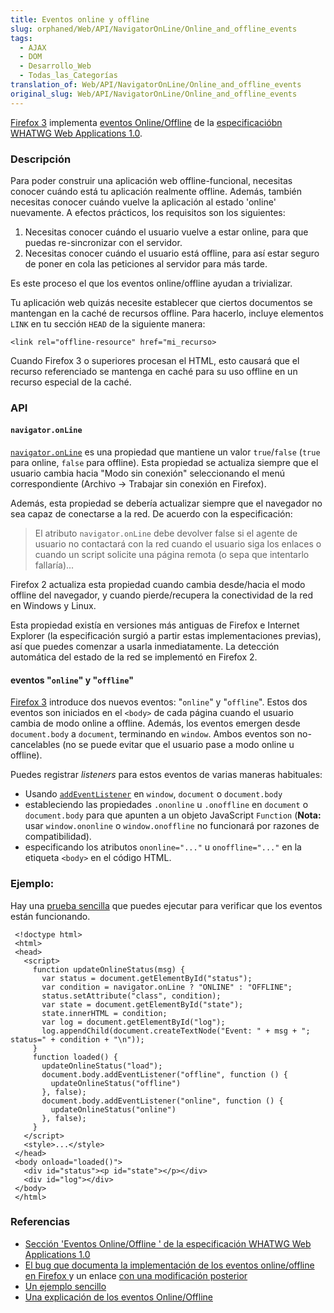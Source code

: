 ```yaml
---
title: Eventos online y offline
slug: orphaned/Web/API/NavigatorOnLine/Online_and_offline_events
tags:
  - AJAX
  - DOM
  - Desarrollo_Web
  - Todas_las_Categorías
translation_of: Web/API/NavigatorOnLine/Online_and_offline_events
original_slug: Web/API/NavigatorOnLine/Online_and_offline_events
---
```

[Firefox 3](es/Firefox_3_para_desarrolladores) implementa [eventos Online/Offline](http://www.whatwg.org/specs/web-apps/current-work/#offline) de la [especificacióbn WHATWG Web Applications 1.0](http://www.whatwg.org/specs/web-apps/current-work/).

### Descripción

Para poder construir una aplicación web offline-funcional, necesitas conocer cuándo está tu aplicación realmente offline. Además, también necesitas conocer cuándo vuelve la aplicación al estado 'online' nuevamente. A efectos prácticos, los requisitos son los siguientes:

1.  Necesitas conocer cuándo el usuario vuelve a estar online, para que puedas re-sincronizar con el servidor.
2.  Necesitas conocer cuándo el usuario está offline, para así estar seguro de poner en cola las peticiones al servidor para más tarde.

Es este proceso el que los eventos online/offline ayudan a trivializar.

Tu aplicación web quizás necesite establecer que ciertos documentos se mantengan en la caché de recursos offline. Para hacerlo, incluye elementos `LINK` en tu sección `HEAD` de la siguiente manera:

    <link rel="offline-resource" href="mi_recurso>

Cuando Firefox 3 o superiores procesan el HTML, esto causará que el recurso referenciado se mantenga en caché para su uso offline en un recurso especial de la caché.

### API

#### `navigator.onLine`

[`navigator.onLine`](es/DOM/window.navigator.onLine) es una propiedad que mantiene un valor `true`/`false` (`true` para online, `false` para offline). Esta propiedad se actualiza siempre que el usuario cambia hacia "Modo sin conexión" seleccionando el menú correspondiente (Archivo -> Trabajar sin conexión en Firefox).

Además, esta propiedad se debería actualizar siempre que el navegador no sea capaz de conectarse a la red. De acuerdo con la especificación:

> El atributo `navigator.onLine` debe devolver false si el agente de usuario no contactará con la red cuando el usuario siga los enlaces o cuando un script solicite una página remota (o sepa que intentarlo fallaría)...

Firefox 2 actualiza esta propiedad cuando cambia desde/hacia el modo offline del navegador, y cuando pierde/recupera la conectividad de la red en Windows y Linux.

Esta propiedad existía en versiones más antiguas de Firefox e Internet Explorer (la especificación surgió a partir estas implementaciones previas), así que puedes comenzar a usarla inmediatamente. La detección automática del estado de la red se implementó en Firefox 2.

#### eventos "`online`" y "`offline`"

[Firefox 3](es/Firefox_3_para_desarrolladores) introduce dos nuevos eventos: "`online`" y "`offline`". Estos dos eventos son iniciados en el `<body>` de cada página cuando el usuario cambia de modo online a offline. Además, los eventos emergen desde `document.body` a `document`, terminando en `window`. Ambos eventos son no-cancelables (no se puede evitar que el usuario pase a modo online u offline).

Puedes registrar _listeners_ para estos eventos de varias maneras habituales:

- Usando [`addEventListener`](es/DOM/element.addEventListener) en `window`, `document` o `document.body`
- estableciendo las propiedades `.ononline` u `.onoffline` en `document` o `document.body` para que apunten a un objeto JavaScript `Function` (**Nota:** usar `window.ononline` o `window.onoffline` no funcionará por razones de compatibilidad).
- especificando los atributos `ononline="..."` u `onoffline="..."` en la etiqueta `<body>` en el código HTML.

### Ejemplo:

Hay una [prueba sencilla](https://bugzilla.mozilla.org/attachment.cgi?id=220609) que puedes ejecutar para verificar que los eventos están funcionando.

     <!doctype html>
     <html>
     <head>
       <script>
         function updateOnlineStatus(msg) {
           var status = document.getElementById("status");
           var condition = navigator.onLine ? "ONLINE" : "OFFLINE";
           status.setAttribute("class", condition);
           var state = document.getElementById("state");
           state.innerHTML = condition;
           var log = document.getElementById("log");
           log.appendChild(document.createTextNode("Event: " + msg + "; status=" + condition + "\n"));
         }
         function loaded() {
           updateOnlineStatus("load");
           document.body.addEventListener("offline", function () {
             updateOnlineStatus("offline")
           }, false);
           document.body.addEventListener("online", function () {
             updateOnlineStatus("online")
           }, false);
         }
       </script>
       <style>...</style>
     </head>
     <body onload="loaded()">
       <div id="status"><p id="state"></p></div>
       <div id="log"></div>
     </body>
     </html>

### Referencias

- [Sección 'Eventos Online/Offline ' de la especificación WHATWG Web Applications 1.0](http://www.whatwg.org/specs/web-apps/current-work/#offline)
- [El bug que documenta la implementación de los eventos online/offline en Firefox ](https://bugzilla.mozilla.org/show_bug.cgi?id=336359)y un enlace [con una modificación posterior](https://bugzilla.mozilla.org/show_bug.cgi?id=336682)
- [Un ejemplo sencillo](https://bugzilla.mozilla.org/attachment.cgi?id=220609)
- [Una explicación de los eventos Online/Offline](http://ejohn.org/blog/offline-events/) 
